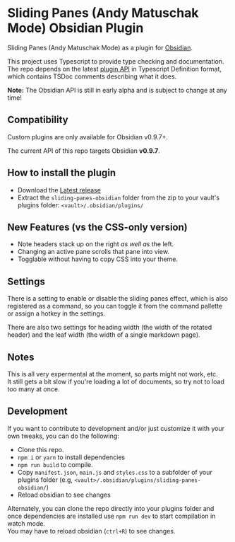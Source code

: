 # Sliding Panes (Andy Matuschak Mode) Obsidian Plugin
Sliding Panes (Andy Matuschak Mode) as a plugin for [Obsidian](https://obsidian.md).

This project uses Typescript to provide type checking and documentation.  
The repo depends on the latest [plugin API](https://github.com/obsidianmd/obsidian-api) in Typescript Definition format, which contains TSDoc comments describing what it does.

**Note:** The Obsidian API is still in early alpha and is subject to change at any time!

## Compatibility

Custom plugins are only available for Obsidian v0.9.7+.

The current API of this repo targets Obsidian **v0.9.7**. 

## How to install the plugin

- Download the [Latest release](https://github.com/deathau/sliding-panes-obsidian/releases/latest)
- Extract the `sliding-panes-obsidian` folder from the zip to your vault's plugins folder: `<vault>/.obsidian/plugins/`

## New Features (vs the CSS-only version)
- Note headers stack up on the right _as well as_ the left.
- Changing an active pane scrolls that pane into view.
- Togglable without having to copy CSS into your theme.

## Settings
There is a setting to enable or disable the sliding panes effect, which is also
registered as a command, so you can toggle it from the command pallette or
assign a hotkey in the settings.

There are also two settings for heading width (the width of the rotated header) and the leaf width (the width of a single markdown page).

## Notes
This is all very expermental at the moment, so parts might not work, etc.  
It still gets a bit slow if you're loading a lot of documents, so try not to load too many at once.

## Development
If you want to contribute to development and/or just customize it with your own
tweaks, you can do the following:
- Clone this repo.
- `npm i` or `yarn` to install dependencies
- `npm run build` to compile.
- Copy `manifest.json`, `main.js` and `styles.css` to a subfolder of your plugins
folder (e.g, `<vault>/.obsidian/plugins/sliding-panes-obsidian/`)
- Reload obsidian to see changes

Alternately, you can clone the repo directly into your plugins folder and once
dependencies are installed use `npm run dev` to start compilation in watch mode.  
You may have to reload obsidian (`ctrl+R`) to see changes.

